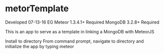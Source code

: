 # metorTemplate

Developed 07-13-16 EG
Meteor 1.3.4.1+ Required
MongoDB 3.2.8+  Required

This is an app to serve as a template in linking a MongoDB with MeteorJS

Install to directory
From command prompt, navigate to directory and initialize the app by typing meteor
